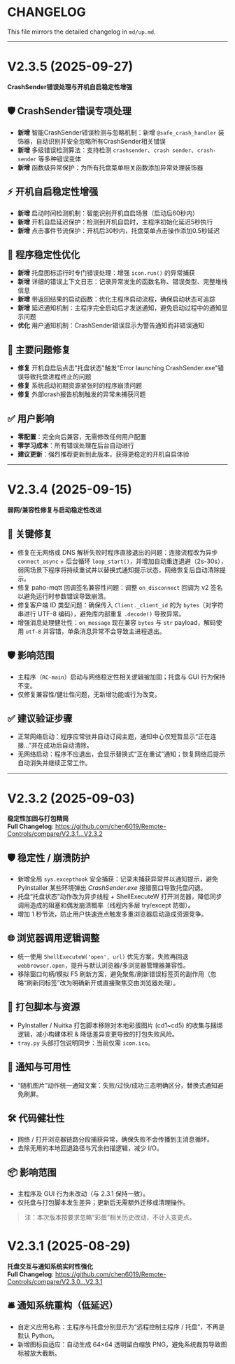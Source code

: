 <!-- @format -->

# CHANGELOG

This file mirrors the detailed changelog in `md/up.md`.

---

# V2.3.5 (2025-09-27)

**CrashSender错误处理与开机自启稳定性增强**

## 🛡️ CrashSender错误专项处理
- **新增** 智能CrashSender错误检测与忽略机制：新增 `@safe_crash_handler` 装饰器，自动识别并安全忽略所有CrashSender相关错误
- **新增** 多级错误检测算法：支持检测 `crashsender`、`crash sender`、`crash-sender` 等多种错误变体
- **新增** 函数级异常保护：为所有托盘菜单相关函数添加异常处理装饰器

## ⚡ 开机自启稳定性增强
- **新增** 启动时间检测机制：智能识别开机自启场景（启动后60秒内）
- **新增** 开机自启延迟保护：检测到开机自启时，主程序初始化延迟5秒执行
- **新增** 点击事件节流保护：开机后30秒内，托盘菜单点击操作添加0.5秒延迟

## 🔧 程序稳定性优化
- **新增** 托盘图标运行时专门错误处理：增强 `icon.run()` 的异常捕获
- **新增** 详细的错误上下文日志：记录异常发生的函数名称、错误类型、完整堆栈信息
- **新增** 带返回结果的启动函数：优化主程序启动流程，确保启动状态可追踪
- **新增** 延迟通知机制：主程序完全启动后才发送通知，避免启动过程中的通知显示问题
- **优化** 用户通知机制：CrashSender错误显示为警告通知而非错误通知

## 🐛 主要问题修复
- **修复** 开机自启后点击"托盘状态"触发"Error launching CrashSender.exe"错误导致托盘进程终止的问题
- **修复** 系统启动初期资源紧张时的程序崩溃问题
- **修复** 外部crash报告机制触发的异常未捕获问题

## ✅ 用户影响
- **零配置**：完全向后兼容，无需修改任何用户配置
- **零学习成本**：所有错误处理在后台自动进行
- **建议更新**：强烈推荐更新到此版本，获得更稳定的开机自启体验

---

# V2.3.4 (2025-09-15)

**弱网/兼容性修复与启动稳定性改进**

## 🔧 关键修复
- 修复在无网络或 DNS 解析失败时程序直接退出的问题：连接流程改为异步 `connect_async` + 后台循环 `loop_start()`，并增加自动重连退避（2s-30s），弱网场景下程序将持续重试并以替换式通知提示状态，网络恢复后自动清除提示。
- 修复 paho-mqtt 回调签名兼容性问题：调整 `on_disconnect` 回调为 v2 签名以避免运行时参数错误导致崩溃。
- 修复客户端 ID 类型问题：确保传入 `Client._client_id` 的为 `bytes`（对字符串进行 UTF-8 编码），避免库内部重复 `.decode()` 导致异常。
- 增强消息处理健壮性：`on_message` 现在兼容 `bytes` 与 `str` payload，解码使用 `utf-8` 并容错，单条消息异常不会导致主进程退出。

## 🛡 影响范围
- 主程序（`RC-main`）启动与网络稳定性相关逻辑被加固；托盘与 GUI 行为保持不变。
- 仅修复兼容性/健壮性问题，无新增功能或行为改变。

## ✅ 建议验证步骤
- 正常网络启动：程序应常驻并自动订阅主题，通知中心仅短暂显示“正在连接…”并在成功后自动清除。
- 无网络启动：程序不应退出，会显示替换式“正在重试”通知；恢复网络后提示自动消失并继续正常工作。

---


# V2.3.2 (2025-09-03)

**稳定性加固与打包精简**  
**Full Changelog**: https://github.com/chen6019/Remote-Controls/compare/V2.3.1...V2.3.2

## 🛡 稳定性 / 崩溃防护
- 新增全局 `sys.excepthook` 安全捕获：记录未捕获异常并以通知提示，避免 PyInstaller 某些环境弹出 *CrashSender.exe* 报错窗口导致托盘闪退。
- 托盘“托盘状态”动作改为异步线程 + ShellExecuteW 打开浏览器，降低同步调用造成的阻塞和偶发崩溃概率（线程内多层 try/except 防御）。
- 增加 1 秒节流，防止用户快速连点触发多重浏览器启动造成资源竞争。

## 🌐 浏览器调用逻辑调整
- 统一使用 `ShellExecuteW('open', url)` 优先方案，失败再回退 `webbrowser.open`，提升与默认浏览器/多浏览器管理器兼容性。
- 移除窗口句柄/模拟 F5 刷新方案，避免聚焦/刷新错误标签页的副作用（忽略“刷新同标签”改为明确新开或直接聚焦交由浏览器处理）。

## 🧹 打包脚本与资源
- PyInstaller / Nuitka 打包脚本移除对本地彩蛋图片 (cd1~cd5) 的收集与捆绑逻辑，减小构建体积 & 降低差异变更导致的打包失败风险。
- `tray.py` 头部打包说明同步：当前仅需 `icon.ico`。

## 🔔 通知与可用性
- “随机图片”动作统一通知文案：失败/过快/成功三态明确区分，替换式通知避免刷屏。

## 🛠 代码健壮性
- 网络 / 打开浏览器链路分段捕获异常，确保失败不会传播到主消息循环。
- 去除无用的本地回退路径与冗余扫描逻辑，减少 I/O。

## 📦 影响范围
- 主程序及 GUI 行为未改动（与 2.3.1 保持一致）。
- 仅托盘与打包脚本发生差异；更新后无需额外迁移或清理操作。

> 注：本次版本按要求忽略“彩蛋”相关历史改动，不计入变更点。


# V2.3.1 (2025-08-29)

**托盘交互与通知系统实时性强化**  
**Full Changelog**: https://github.com/chen6019/Remote-Controls/compare/V2.3.0...V2.3.1

## 🛎 通知系统重构（低延迟）
- 自定义应用名称：主程序与托盘分别显示为“远程控制主程序 / 托盘”，不再是默认 Python。
- 新增图标自适应：自动生成 64×64 透明留白缩放 PNG，避免系统裁剪导致图标被放大截断。


